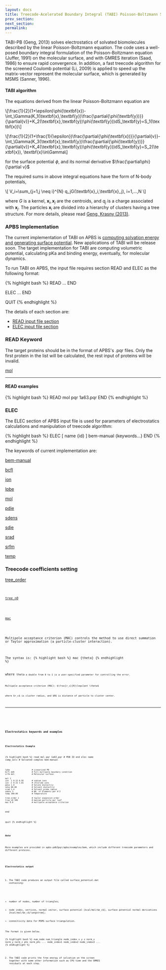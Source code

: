 ```yaml
---
layout: docs
title: Treecode-Acelerated Boundary Integral (TABI) Poisson-Boltzmann Solver
prev_section:
next_section:
permalink:
---
```


<script type="text/javascript" language="JavaScript"><!--
function HideContent(d) {
document.getElementById(d).style.display = "none";
}
function ShowContent(d) {
document.getElementById(d).style.display = "block";
}
function ReverseDisplay(d) {
if(document.getElementById(d).style.display == "none") { document.getElementById(d).style.display = "block"; }
else { document.getElementById(d).style.display = "none"; }
}
function Open(d) {
document.getElementById(d).style.display = "block";
}
//-->
window.onload = function() {
  // Check if hash exists
  if(window.location.hash) {
    // Remove the "#" from the hash
    hash = window.location.hash.substr(1);
    // Display element with id == hash
    document.getElementById(hash).style.display = "block";
  }
}
</script>

<!---
{% include no-prev-next.html %}
--->

TABI-PB (Geng, 2013) solves electrostatics of solvated biomolecules described by the linear Poisson-Boltzmann equation. The code uses a well-posed boundary integral formulation of the Poisson-Boltzmann equation (Juffer, 1991) on the molecular surface, and with GMRES iteration (Saad, 1986) to ensure rapid convergence. In addition, a fast treecode algorithm for the screened Coulomb potential (Li, 2009) is applied to speed up the matrix-vector represent the molecular surface, which is generated by MSMS (Sanner, 1996).

#### TABI algorithm

The equations derived from the linear Poisson-Boltzmann equation are

\\[\frac{1}{2}(1+\epsilon)\phi(\textbf{x})-\int_\Gamma(K_1(\textbf{x},\textbf{y})\frac{\partial{\phi(\textbf{y})}}{\partial{v}}+K_2(\textbf{x},\textbf{y})\phi(\textbf{y}))dS_\textbf{y}=S_1(\textbf{x})\\]

\\[\frac{1}{2}(1+\frac{1}{\epsilon})\frac{\partial{\phi(\textbf{x})}}{\partial{v}}-\int_\Gamma(K_3(\textbf{x},\textbf{y})\frac{\partial{\phi(\textbf{y})}}{\partial{v}}+K_4(\textbf{x},\textbf{y})\phi(\textbf{y}))dS_\textbf{y}=S_2(\textbf{x}), \textbf{x}\in\Gamma\\]

for the surface potential $\phi$, and its normal derivative $\frac{\partial\phi}{\partial v}$ 

The required sums in above integral equations have the form of N-body potentials,

\\[ V_i=\sum_{j=1,j \neq i}^{N} q_jG(\textbf{x}_i,\textbf{x}_j), i=1,...,N \\]

where $G$ is a kernel, $\textbf{x}_i, \textbf{x}_j$ are the centroids, and $q_j$ is a charge associated with $\textbf{x}_j$. The particles $\textbf{x}_i$ are divided into a hierarchy of clusters having a tree structure. For more details, please read <a href="http://www.sciencedirect.com/science/article/pii/S0021999113002404">Geng, Krasny (2013)</a>.

### APBS Implementation

The current implementation of TABI on APBS is <a href="#electrostatics">computing solvation energy and generating surface potential</a>. New applications of TABI will be release soon. The target implementation for TABI are computing volumetric potential, calculating pKa and binding energy, eventually, for molecular dynamics.

To run TABI on APBS, the input file requires section READ and ELEC as the following format:

{% highlight bash %}
  READ
  ...
  END

  ELEC
  ...
  END

  QUIT
{% endhighlight %}

The details of each section are:

<ul>
  <li><a href="#read">READ input file section</a></li>
  <li><a href="#elec">ELEC input file section</a></li>
</ul>

<h3 id="read">READ Keyword</h3>

The target proteins should be in the format of APBS's .pqr files. Only the first protein in the list will be calculated, the rest input of proteins will be invalid.

<a href="javascript:ReverseDisplay('read-keyword-mol')">mol</a>

<div id="read-keyword-mol" style="display:none;">

<p><code>mol {format} {path}</code></p>

<p>This command specifies the molecular data to be read into APBS.</p>

<p>The required arguments are:</p>

<p><code>format</code>The format of the input data. Acceptable values include:</p>

<p style="margin-left:30px;"><code>pqr</code> Specify that molecular data is in PQR format.</p>

<p><code>path</code>The location of the molecular data file.</p>
</div>
<hr />

<!---
- [mol](read-keywords/#mol)--->

#### READ examples

{% highlight bash %}
READ
   mol pqr 1a63.pqr
END
{% endhighlight %}

<h3 id="elec">ELEC</h3>

The ELEC section of APBS input file is used for parameters of electrostatics calculations and manipulation of treecode algorithm:

{% highlight bash %}
ELEC [ name {id} ]
        bem-manual
        {keywords...}
END
{% endhighlight %}

The keywords of current implementation are:

<a href="javascript:ReverseDisplay('elec-keyword-bem-manual')">bem-manual</a>

<div id="elec-keyword-bem" style="display:none;">

<p>Specifies that the TABI solver should be used.</p>

The syntax is:
{% highlight bash %}
lpbe
{% endhighlight %}

<hr />

</div>




<a href="javascript:ReverseDisplay('elec-keyword-bcfl')">bcfl</a>

<div id="elec-keyword-bcfl" style="display:none;">

<p>Specifies the type of boundary conditions used to solve the Poisson-Boltzmann equation.</p>

The syntax is:
{% highlight bash %}
bcfl {flag}
{% endhighlight %}

<p>where <code>flag</code> is a text string that identifies the type of conditions to be used.</p>

<p>
<code>zero</code> "Zero" boundary condition. Dirichlet conditions where the potential at the boundary is set to zero. This condition is not commonly used and can result in large errors if used inappropriately.<br />
<code>sdh</code> "Single Debye-Hückel" boundary condition. Dirichlet condition where the potential at the boundary is set to the values prescribed by a Debye-Hückel model for a single sphere with a point charge, dipole, and quadrupole. The sphere radius in this model is set to the radius of the biomolecule and the sphere charge, dipole, and quadrupole are set to the total moments of the protein. This condition works best when the boundary is sufficiently far from the biomolecule.<br />
<code>mdh</code> "Multiple Debye-Hückel" boundary condition. Dirichlet condition where the potential at the boundary is set to the values prescribed by a Debye-Hückel model for a multiple, non-interacting spheres with a point charges. The radii of the non-interacting spheres are set to the atomic radii of and the sphere charges are set to the atomic charges. This condition works better than sdh for closer boundaries but can be very slow for large biomolecules.<br />
<code>focus</code> "Focusing" boundary condition. Dirichlet condition where the potential at the boundary is set to the values computed by the previous (usually lower-resolution) PB calculation. This is used in sequential focusing performed manually in mg-manual calculations. All of the boundary points should lie within the domain of the previous calculation for best accuracy; if any boundary points lie outside, their values are computed using single Debye-Hückel boundary conditions (see above).<br />
<code>map</code> Specifying map allows a previously calculated potential map to be used in a new focusing calculation. A typical scenario is using the same coarse grid for multiple focusing calculations. A potential map can be written once from a coarse grid calculation, then used in subsequent runs to bypass the need to recalculate the coarse grid. See the READ keyword pot and the attached example files for its use.
</p>

<div class="note info">

<h5>Note</h5>
<p>This functionality is only available in the current developmental release of APBS.</p>

</div>

<!--- TO DO: ADD DOWNLOAD OPTIONS FROM http://www.poissonboltzmann.org/apbs/user-guide/running-apbs/input-files/elec-input-file-section/elec-keywords/bcfl -->

<hr />

</div>



<a href="javascript:ReverseDisplay('elec-keyword-ion')">ion</a>

<div id="elec-keyword-ion" style="display:none;">

<p>Specify the bulk concentrations of mobile ion species present in the system. This command can be repeated as necessary to specify multiple types of ions; however, only the largest ionic radius is used to determine the ion-accessibility function. The total bulk system of ions must be electroneutral which means the charge densities/concentrations of positive and negative ions must be equal.</p>

The syntax is:
{% highlight bash %}
ion charge {charge} conc {conc} radius {radius}
{% endhighlight %}

<p>where<br />
<code>charge</code> Mobile ion species charge (floating point number in e<sub>c</sub>)<br />
<code>conc</code> Mobile ion species concentration (floating point number in M)<br />
<code>radius</code> Mobile ion species radius (floating point number in Å)
</p>

<hr />

</div>



<a href="javascript:ReverseDisplay('elec-keyword-lpbe')">lpbe</a>

<div id="elec-keyword-lpbe" style="display:none;">

<p>Specifies that the linearized Poisson-Boltzmann equation should be solved.</p>

The syntax is:
{% highlight bash %}
lpbe
{% endhighlight %}

<hr />

</div>




<a href="javascript:ReverseDisplay('elec-keyword-mol')">mol</a>

<div id="elec-keyword-mol" style="display:none;">

<p>Specify the molecule for which the PBE is to be solved. IDs are based on the order in which molecules are read by <code>READ mol</code> statements, starting from 1.</p>

The syntax is:
{% highlight bash %}
mol {id}
{% endhighlight %}

<p>where <code>id</code> is the integer ID of the molecule for which the Poisson-Boltzmann equation is to be solved.</p>

<hr />

</div>






<a href="javascript:ReverseDisplay('elec-keyword-pdie')">pdie</a>

<div id="elec-keyword-pdie" style="display:none;">

<p>Specify the dielectric constant of the biomolecule. This is usually a value between 2 to 20, where lower values consider only electronic polarization and higher values consider additional polarization due to intramolecular motion.</p>

The syntax is:
{% highlight bash %}
pdie {diel}
{% endhighlight %}

where <code>die1</code> is the floating point value of the unitless biomolecular dielectric constant.

<hr />

</div>





<a href="javascript:ReverseDisplay('elec-keyword-sdens')">sdens</a>

<div id="elec-keyword-sdens" style="display:none;">

<p>Specify the number of grid points per square-angstrom to use in discontinuous surface constructions (e.g., molecular surface and solvent-accessible surfaces). Ignored when srad is 0.0 or srfm is spl2. There is a direct correlation between this value used for the surface sphere density, the accuracy of the surface calculations, and the APBS calculation time. The APBS "suggested" value is 10.0.</p>

The syntax is:
{% highlight bash %}
sdens {density}
{% endhighlight %}

<p>where <code>density</code> is the floating point surface sphere density (in grid points/Å<sup>2</sup>).</p>

<hr />

</div>




<a href="javascript:ReverseDisplay('elec-keyword-sdie')">sdie</a>

<div id="elec-keyword-sdie" style="display:none;">

<p>Specify the dielectric constant of the solvent. Bulk water at biologically-relevant temperatures is usually modeled with a dielectric constant of 78-80.</p>

The syntax is:
{% highlight bash %}
sdie {diel}
{% endhighlight %}

<p>where <code>die1</code> is a floating point number representing the solvent dielectric constant (unitless).</p>

<hr />

</div>




<a href="javascript:ReverseDisplay('elec-keyword-srad')">srad</a>

<div id="elec-keyword-srad" style="display:none;">

<p>Specify the radius of the solvent molecules; this parameter is used to define the dielectric function for probe-based dielectric definitions (see srfm). This value is usually set to 1.4 Å for water. This keyword is ignored when any of the spline-based surfaces are used (e.g., spl2, see srfm), since they are not probe-based.</p>

The syntax for this command is:
{% highlight bash %}
srad {radius}
{% endhighlight %}

<p>where <code>radius</code> is the floating point solvent radius (in Å).</p>

<hr />

</div>




<a href="javascript:ReverseDisplay('elec-keyword-srfm')">srfm</a>

<div id="elec-keyword-srfm" style="display:none;">

<p>Specify the model used to construct the dielectric and ion-accessibility coefficients.</p>

The syntax for this command is:
{% highlight bash %}
srfm {flag}
{% endhighlight %}

<p>where <code>flag</code> is a string describing the coefficient model.</p>
<p><code>mol</code>The dielectric coefficient is defined based on a molecular surface definition. The problem domain is divided into two spaces. The "free volume" space is defined by the union of solvent-sized spheres (see srad) which do not overlap with biomolecular atoms. This free volume is assigned bulk solvent dielectric values. The complement of this space is assigned biomolecular dielectric values. With a non-zero solvent radius (srad), this choice of coefficient corresponds to the traditional definition used for PB calculations. When the solvent radius is set to zero, this corresponds to a van der Waals surface definition. The ion-accessibility coefficient is defined by an "inflated" van der Waals model. Specifically, the radius of each biomolecular atom is increased by the radius of the ion species (as specified with the ion keyword). The problem domain is then divided into two spaces. The space inside the union of these inflated atomic spheres is assigned an ion-accessibility value of 0; the complement space is assigned bulk ion accessibility values.</p>
<p><code>smol</code>The dielectric and ion-accessibility coefficients are defined as for mol (see above). However, they are then "smoothed" by a 9-point harmonic averaging to somewhat reduce sensitivity to the grid setup as described by Bruccoleri et al. J Comput Chem 18 268-276, 1997 (journal web site).</p>
<p><code>spl2</code>The dielectric and ion-accessibility coefficients are defined by a cubic-spline surface as described by Im et al, Comp Phys Commun 111 (1-3) 59-75, 1998 (doi:[10.1016/S0010-4655(98)00016-2). The width of the dielectric interface is controlled by the swin parameter.  These spline-based surface definitions are very stable with respect to grid parameters and therefore ideal for calculating forces. However, they require substantial reparameterization of the force field; interested users should consult
<A href="doi:10.1016/S0301-4622(98)00236-1">Nina et al, Biophys Chem 78
(1-2) 89-96, 1999 (doi:10.1016/S0301-4622(98)00236-1).</a> Additionally, these surfaces can generate unphysical results with non-zero ionic strengths; this is an on-going area of development.</p>
<p><code>spl4</code>The dielectric and ion-accessibility coefficients are defined by a 7th order polynomial. This surface definition has characteristics similar to spl2, but provides higher order continuity necessary for stable force calculations with atomic multipole force fields (up to quadrupole).</p>

<hr />

</div>




<a href="javascript:ReverseDisplay('elec-keyword-temp')">temp</a>

<div id="elec-keyword-temp" style="display:none;">

<p>Specify the temperature for the Poisson-Boltzmann calculation.</p>

The syntax is:
{% highlight bash %}
temp { T }
{% endhighlight %}

<p>where <code>T</code> is a floating point number indicating the temperature in K.</p>

<div class="note info">

<h5>Note</h5>
<p>The temperature term is used for adjusting the ion distribution and scaling electrostatic potentials.  It is not used to model the temperature dependence of any dielectric terms.</p>

</div>

<hr />

</div>

<!---
- [bem-manual](elec-keyword/#bem-manual)
- [bcfl](elec-keyword/#bcfl)
- [ion](elec-keyword/#ion)
- [lpbe](elec-keyword/#lpbe)
- [mol](elec-keyword/#mol)
- [pdie](elec-keyword/#pdie)
- [sdens](elec-keyword/#sdens)
- [srad](elec-keyword/#srad)
- [srfm](elec-keyword/#srfm)
- [temp](elec-keyword/#temp)
--->


### Treecode coefficients setting

<a href="javascript:ReverseDisplay('treecode-keywords-tree_order')">tree_order</a>

<div id="treecode-keywords-tree_order" style="display:none;">

<p>Specify the order of treecode multipole expansion.</p>

The syntax is:
{% highlight bash %}
tree_order {order}
{% endhighlight %}

<p>where <code>order<code> a integer that indicates Taylor expansion order. Users can adjust the order for different accuracy. In test, the results show that at order 3, treecode method can be used to evaluate solvation energy to a required level of accuracy and runtime speed.</p>

<hr />

</div>




<a href="javascript:ReverseDisplay('treecode-keywords-tree_n0')">tree_n0</a>

<div id="treecode-keywords-tree_n0" style="display:none;">

<p>Specify the maximum number of particles in a leaf. This controls leaf size in the processing of building tree structure. </p>

The syntax is:
{% highlight bash %}
tree_n0 {max_number}
{% endhighlight %}

<hr />

</div>



<a href="javascript:ReverseDisplay('treecode-keywords-mac')">mac</a>

<div id="treecode-keywords-mac" style="display:noon;">

<p>Multipole acceptance criterion (MAC) controls the method to use direct summation or Taylor approximation (a particle-cluster interaction).</p>

The syntax is:
{% highlight bash %}
mac {theta}
{% endhighlight %}

<p>where <code>theta<code> a double from 0 to 1 is a user-specified parameter for controlling the error.</p>
<p>Multipole acceptance criterion (MAC): $\frac{r_c}{R}\leqslant \theta$</p>
<p>where $r_c$ is cluster radius, and $R$ is distance of particle to cluster center.</p>

<hr />

</div>

<!---
- [tree_order](treecode-keywords/#tree_order)
- [tree_n0](treecode-keywords/#tree_n0)
- [mac](treecode-keywords/#mac)
--->

<h3 id="electrostatics">Electrostatics keywords and examples</h3>

#### Electrostatics Example

{% highlight bash %}
read
    mol pqr 1a63.pqr       # PDB ID
end
elec name comp_solv        # Solvated complex
    bem-manual

    lpbe                   # Linearized PB
    bcfl mdh               # Full multipole boundary condition
    srfm mol               # Molecular surface

    mol 1
    ion  1 0.15 0.95       # sodium ions
    ion -1 0.15 1.81       # chloride ions
    pdie 1.0               # Solute dielectric
    sdie 80.00             # Solvent dielectric
    srad 1.4               # Solvent probe radius
    sdens 3                # NO. of Elements per A^2
    temp 300.00            # Temperature

    tree_order 1           # taylor expansion order
    tree_n0 500            # maxium particle per leaf
    mac 0.8                # multipole acceptance criterion
end

quit
{% endhighlight %}

<div class="note info">
<h5>Note</h5>
<p>More examples are provided in apbs-pdb2pqr/apbs/examples/bem, which include different treecode parameters and different proteins.</p>
</div>

#### Electrostatics output
1) The TABI code produces an output file called surface_potential.dat containing:
<ul>
  <li>number of nodes, number of triangles;</li>
  <li>node index, vertices, normal vector, surface potential [kcal/mol/$e_c$], surface potential normal derivatives [kcal/mol/$e_c$/\angstrom];</li>
  <li>connectivity data for MSMS surface triangulation.</li>
</ul>
The format is given below.

{% highlight bash %}
num_node num_triangle
node_index x y z norm_x norm_y norm_z phi norm_phi
...
node_index1 node_index2 node_index3
...
{% endhighlight %}

2) The TABI code prints the free energy of solvation on the screen together with some other information such as CPU time and the GMRES residuals at each step.



<script type="text/x-mathjax-config">
  MathJax.Hub.Config({
    "HTML-CSS": {scale: 95, linebreaks: {automatic: true}},
    tex2jax: {inlineMath: [['$','$'], ['\\(','\\)']]}
 });
</script>
<script type="text/javascript"
  src="http://cdn.mathjax.org/mathjax/latest/MathJax.js?config=TeX-AMS-MML_HTMLorMML">
</script>

